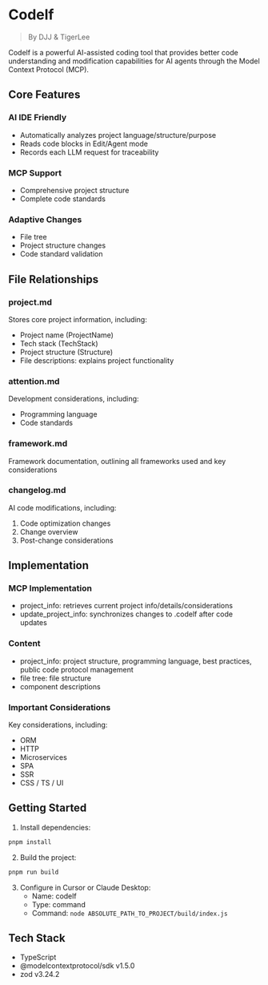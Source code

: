 # Codelf

> By DJJ & TigerLee

Codelf is a powerful AI-assisted coding tool that provides better code understanding and modification capabilities for AI agents through the Model Context Protocol (MCP).

## Core Features

### AI IDE Friendly
- Automatically analyzes project language/structure/purpose
- Reads code blocks in Edit/Agent mode
- Records each LLM request for traceability

### MCP Support
- Comprehensive project structure
- Complete code standards

### Adaptive Changes
- File tree
- Project structure changes
- Code standard validation

## File Relationships

### project.md
Stores core project information, including:
- Project name (ProjectName)
- Tech stack (TechStack)
- Project structure (Structure)
- File descriptions: explains project functionality

### attention.md
Development considerations, including:
- Programming language
- Code standards

### framework.md
Framework documentation, outlining all frameworks used and key considerations

### changelog.md
AI code modifications, including:
1. Code optimization changes
2. Change overview
3. Post-change considerations

## Implementation

### MCP Implementation
- project_info: retrieves current project info/details/considerations
- update_project_info: synchronizes changes to .codelf after code updates

### Content
- project_info: project structure, programming language, best practices, public code protocol management
- file tree: file structure
- component descriptions

### Important Considerations
Key considerations, including:
- ORM
- HTTP
- Microservices
- SPA
- SSR
- CSS / TS / UI

## Getting Started

1. Install dependencies:
```bash
pnpm install
```

2. Build the project:
```bash
pnpm run build
```

3. Configure in Cursor or Claude Desktop:
   - Name: codelf
   - Type: command
   - Command: `node ABSOLUTE_PATH_TO_PROJECT/build/index.js`

## Tech Stack
- TypeScript
- @modelcontextprotocol/sdk v1.5.0
- zod v3.24.2